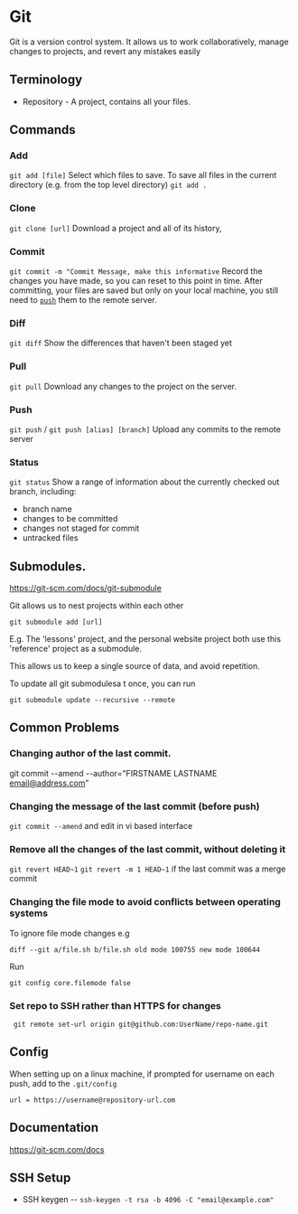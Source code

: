 # Git

Git is a version control system. It allows us to work collaboratively, manage changes to projects, and revert any mistakes easily

## Terminology
* Repository - A project, contains all your files.

## Commands
### Add
`git add [file]` 
Select which files to save. 
To save all files in the current directory (e.g. from the top level directory) 
`git add .`

### Clone
`git clone [url]`
Download a project and all of its history,

### Commit 
`git commit -m "Commit Message, make this informative`
Record the changes you have made, so you can reset to this point in time.
After committing, your files are saved but only on your local machine, you still need to [`push`](#push) them to the remote server.

### Diff
`git diff`
Show the differences that haven't been staged yet  

### Pull
`git pull` 
Download any changes to the project on the server.

### Push
`git push` / `git push [alias] [branch]`
Upload any commits to the remote server

### Status
`git status`
Show a range of information about the currently checked out branch, including:
* branch name 
* changes to be committed
* changes not staged for commit
* untracked files

## Submodules.
https://git-scm.com/docs/git-submodule

Git allows us to nest projects within each other

`git submodule add [url]`

E.g. The 'lessons' project, and the personal website project both use this 'reference' project as a submodule.

This allows us to keep a single source of data, and avoid repetition.

To update all git submodulesa t once, you can run 

`git submodule update --recursive --remote`

## Common Problems
### Changing author of the last commit.

git commit --amend --author="FIRSTNAME LASTNAME <email@address.com>"

### Changing the message of the last commit (before push)

`git commit --amend` and edit in vi based interface

### Remove all the changes of the last commit, without deleting it

`git revert HEAD~1`
`git revert -m 1 HEAD~1` if the last commit was a merge commit

### Changing the file mode to avoid conflicts between operating systems

To ignore file mode changes e.g

`diff --git a/file.sh b/file.sh
old mode 100755
new mode 100644`

Run 

`git config core.filemode false`

### Set repo to SSH rather than HTTPS for changes

` git remote set-url origin git@github.com:UserName/repo-name.git`

## Config 

When setting up on a linux machine, if prompted for username on each push, add to the `.git/config`

`url = https://username@repository-url.com`

## Documentation

https://git-scm.com/docs

## SSH Setup

- SSH keygen
-- `ssh-keygen -t rsa -b 4096 -C "email@example.com"`

